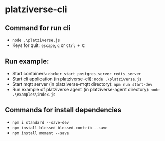 # platziverse-cli

## Command for run cli
- `node .\platziverse.js`
- Keys for quit: `escape`, `q` or `Ctrl + C`

## Run example:
- Start containers: `docker start postgres_server redis_server`
- Start cli application (in platziverse-cli): `node .\platziverse.js`
- Start mqtt server (in platziverse-mqtt directory): `npm run start-dev`
- Run example of platziverse agent (in platziverse-agent directory): `node .\examples\index.js`

## Commands for install dependencies
- `npm i standard --save-dev`
- `npm install blessed blessed-contrib --save`
- `npm install moment --save`
